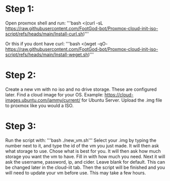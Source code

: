 # Step 1:
Open proxmox shell and run:
'''bash <(curl -sL https://raw.githubusercontent.com/FootGod-bot/Proxmox-cloud-init-iso-script/refs/heads/main/Install-curl.sh)'''

Or this if you dont have curl:
'''bash <(wget -qO- https://raw.githubusercontent.com/FootGod-bot/Proxmox-cloud-init-iso-script/refs/heads/main/Install-weget.sh)'''
# Step 2:
Create a new vm with no iso and no drive storage. These are configured later.
Find a cloud image for your OS. Example: https://cloud-images.ubuntu.com/jammy/current/ for Ubuntu Server.
Upload the .img file to proxmox like you would a ISO.
# Step 3:
Run the script with:
'''bash ./new_vm.sh'''
Select your .img by typing the number next to it, and type the id of the vm you just made.
It will then ask what storage to use. Chose what is best for you.
It will then ask how much storage you want the vm to have. Fill in with how much you need.
Next it will ask the username, password, ip, and cider. Leave blank for default. This can be changed later in the cloud-iit tab.
Then the script will be finished and you will need to update your vm before use. This may take a few hours.
